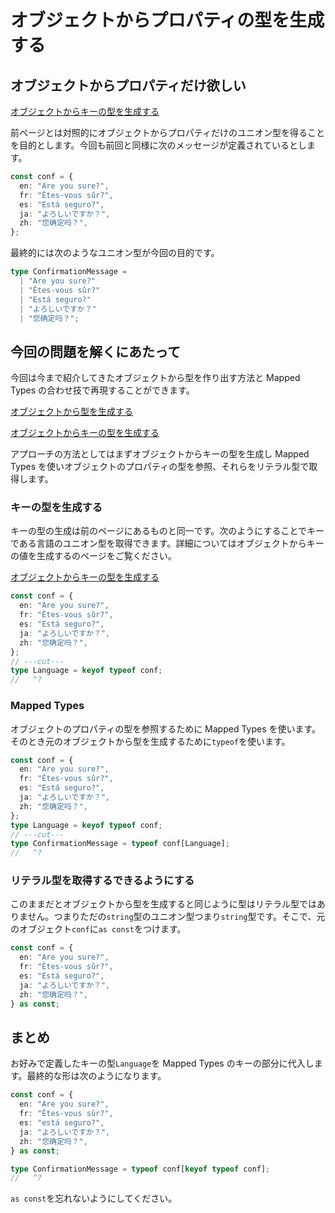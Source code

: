 # オブジェクトからプロパティの型を生成する

## オブジェクトからプロパティだけ欲しい

[オブジェクトからキーの型を生成する](generates-type-from-object-key.md)

前ページとは対照的にオブジェクトからプロパティだけのユニオン型を得ることを目的とします。今回も前回と同様に次のメッセージが定義されているとします。

```ts twoslash
const conf = {
  en: "Are you sure?",
  fr: "Êtes-vous sûr?",
  es: "Está seguro?",
  ja: "よろしいですか？",
  zh: "您确定吗？",
};
```

最終的には次のようなユニオン型が今回の目的です。

```ts twoslash
type ConfirmationMessage =
  | "Are you sure?"
  | "Êtes-vous sûr?"
  | "Está seguro?"
  | "よろしいですか？"
  | "您确定吗？";
```

## 今回の問題を解くにあたって

今回は今まで紹介してきたオブジェクトから型を作り出す方法と Mapped Types の合わせ技で再現することができます。

[オブジェクトから型を生成する](generates-type-from-object.md)

[オブジェクトからキーの型を生成する](generates-type-from-object-key.md)

アプローチの方法としてはまずオブジェクトからキーの型を生成し Mapped Types を使いオブジェクトのプロパティの型を参照、それらをリテラル型で取得します。

### キーの型を生成する

キーの型の生成は前のページにあるものと同一です。次のようにすることでキーである言語のユニオン型を取得できます。詳細についてはオブジェクトからキーの値を生成するのページをご覧ください。

[オブジェクトからキーの型を生成する](generates-type-from-object-key.md)

```ts twoslash
const conf = {
  en: "Are you sure?",
  fr: "Êtes-vous sûr?",
  es: "Está seguro?",
  ja: "よろしいですか？",
  zh: "您确定吗？",
};
// ---cut---
type Language = keyof typeof conf;
//   ^?
```

### Mapped Types

オブジェクトのプロパティの型を参照するために Mapped Types を使います。そのとき元のオブジェクトから型を生成するために`typeof`を使います。

```ts twoslash
const conf = {
  en: "Are you sure?",
  fr: "Êtes-vous sûr?",
  es: "Está seguro?",
  ja: "よろしいですか？",
  zh: "您确定吗？",
};
type Language = keyof typeof conf;
// ---cut---
type ConfirmationMessage = typeof conf[Language];
//   ^?
```

### リテラル型を取得するできるようにする

このままだとオブジェクトから型を生成すると同じように型はリテラル型ではありません。つまりただの`string`型のユニオン型つまり`string`型です。そこで、元のオブジェクト`conf`に`as const`をつけます。

```ts twoslash
const conf = {
  en: "Are you sure?",
  fr: "Êtes-vous sûr?",
  es: "Está seguro?",
  ja: "よろしいですか？",
  zh: "您确定吗？",
} as const;
```

## まとめ

お好みで定義したキーの型`Language`を Mapped Types のキーの部分に代入します。最終的な形は次のようになります。

```ts twoslash
const conf = {
  en: "Are you sure?",
  fr: "Êtes-vous sûr?",
  es: "está seguro?",
  ja: "よろしいですか？",
  zh: "您确定吗？",
} as const;

type ConfirmationMessage = typeof conf[keyof typeof conf];
//   ^?
```

`as const`を忘れないようにしてください。
